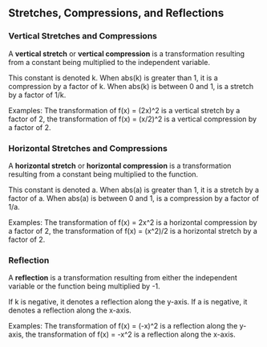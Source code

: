 Stretches, Compressions, and Reflections
-------

### Vertical Stretches and Compressions

A **vertical stretch** or **vertical compression** is a transformation resulting from a constant being multiplied to the independent variable.

This constant is denoted k. When abs(k) is greater than 1, it is a compression by a factor of k. When abs(k) is between 0 and 1, is a stretch by a factor of 1/k.
 
Examples: The transformation of f(x) = (2x)^2 is a vertical stretch by a factor of 2, the transformation of f(x) = (x/2)^2 is a vertical compression by a factor of 2.
 
 
### Horizontal Stretches and Compressions

A **horizontal stretch** or **horizontal compression** is a transformation resulting from a constant being multiplied to the function.

This constant is denoted a. When abs(a) is greater than 1, it is a stretch by a factor of a. When abs(a) is between 0 and 1, is a compression by a factor of 1/a.
 
Examples: The transformation of f(x) = 2x^2 is a horizontal compression by a factor of 2, the transformation of f(x) = (x^2)/2 is a horizontal stretch by a factor of 2.


### Reflection

A **reflection** is a transformation resulting from either the independent variable or the function being multiplied by -1.

If k is negative, it denotes a reflection along the y-axis. If a is negative, it denotes a reflection along the x-axis.

Examples: The transformation of f(x) = (-x)^2 is a reflection along the y-axis, the transformation of f(x) = -x^2 is a reflection along the x-axis.